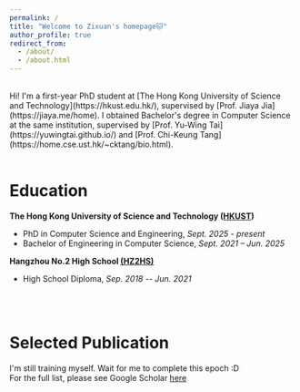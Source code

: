 ```yaml
---
permalink: /
title: "Welcome to Zixuan's homepage🐱"
author_profile: true
redirect_from: 
  - /about/
  - /about.html
---
```


<br>
Hi! I'm a first-year PhD student at [The Hong Kong University of Science and Technology](https://hkust.edu.hk/), supervised by [Prof. Jiaya Jia](https://jiaya.me/home). I obtained Bachelor's degree in Computer Science at the same institution, supervised by [Prof. Yu-Wing Tai](https://yuwingtai.github.io/) and [Prof. Chi-Keung Tang](https://home.cse.ust.hk/~cktang/bio.html). 
<br>
<br>

Education
======
**The Hong Kong University of Science and Technology ([HKUST](https://hkust.edu.hk/))**
- PhD in Computer Science and Engineering, *Sept. 2025 - present*
- Bachelor of Engineering in Computer Science, *Sept. 2021 – Jun. 2025*

**Hangzhou No.2 High School [(HZ2HS)](http://www.hz2hs.cn/)**
- High School Diploma, *Sep. 2018 -- Jun. 2021*
<br>
<br>

Selected Publication
======

I'm still training myself. Wait for me to complete this epoch :D  
For the full list, please see Google Scholar [here](https://scholar.google.com/citations?user=10O0bQQAAAAJ)


<script type="text/javascript" id="clustrmaps" src="//clustrmaps.com/map_v2.js?d=NhoV10bXlRiroBYyBv9pAmH7Zl4ReRvZZdaR35wCjRY&cl=ffffff&w=a"></script>
